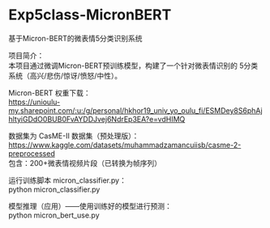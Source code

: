 # Exp5class-MicronBERT
基于Micron-BERT的微表情5分类识别系统  

项目简介：  
本项目通过微调Micron-BERT预训练模型，构建了一个针对微表情识别的 5分类系统（高兴/悲伤/惊讶/愤怒/中性）。   

Micron-BERT 权重下载：  
  https://unioulu-my.sharepoint.com/:u:/g/personal/hkhor19_univ_yo_oulu_fi/ESMDey8S6phAjhltyiGDdO0BUB0FvAYDDJvej6NdrEp3EA?e=vdHIMQ  

数据集为 CasME-II 数据集（预处理版）：  
  https://www.kaggle.com/datasets/muhammadzamancuiisb/casme-2-preprocessed  
包含：200+微表情视频片段（已转换为帧序列）  

运行训练脚本 micron_classifier.py：  
python micron_classifier.py 

模型推理（应用）——使用训练好的模型进行预测：  
python micron_bert_use.py 
  

  
